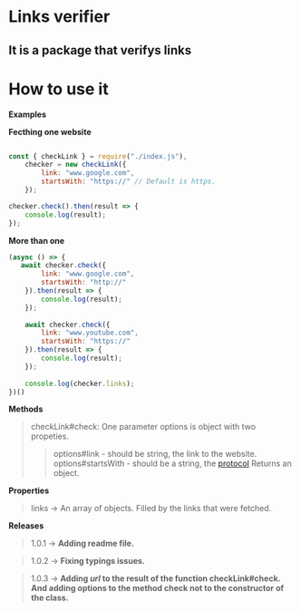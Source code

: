 # Links verifier

## It is a package that verifys links

# How to use it

**Examples**

**Fecthing one website**


```js

const { checkLink } = require("./index.js"),
    checker = new checkLink({
        link: "www.google.com",
        startsWith: "https://" // Default is https.
    });

checker.check().then(result => {
    console.log(result);
});
```

**More than one**

```js 
(async () => {
   await checker.check({
        link: "www.google.com",
        startsWith: "http://"
    }).then(result => {
        console.log(result);
    });
    
    await checker.check({
        link: "www.youtube.com",
        startsWith: "https://"
    }).then(result => {
        console.log(result);
    });
    
    console.log(checker.links);
})()

```


**Methods**

> checkLink#check: One parameter options is object with two propeties.
>> options#link - should be string, the link to the website.
>> options#startsWith - should be a string, the [protocol](https://developer.mozilla.org/en-US/docs/Glossary/Protocol)
> Returns an object.

**Properties**

> links -> An array of objects. Filled by the links that were fetched.

**Releases**

> 1.0.1 -> **Adding readme file.**

> 1.0.2 -> **Fixing typings issues.**

> 1.0.3 -> **Adding *url* to the result of the function checkLink#check. And adding options to the method check not to the constructor of the class.**